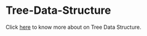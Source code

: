 # Tree-Data-Structure
Click [here](https://www.geeksforgeeks.org/binary-tree-data-structure/) to know more about on Tree Data Structure.
